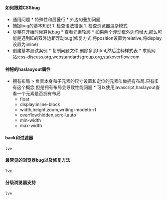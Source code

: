 #### 如何跟踪CSSbug
   * 通用问题
    * 特殊性和层叠行
    * 外边句叠加问题
   * 捕捉bug的基本知识
    1. 检查语法错误
    1. 检查浏览器混杂模式
   * 尽量在开始时候避免bug
    * 查看元素轮廓
    * 如果两个浮动框外边句增大,那么可能是遇到IE的双外边距浮动bug(修复方式:将position设置为relative,将display设置为inline)
   * 创建基本测试案例
    * 复制问题文件,删除多余html,然后注释样式表
    * 求助网站:css-discuss.org,webstandardsgroup.org,stakoverflow.com

#### 神秘的haslaoyout属性
   * 拥有布局
    > 负责本身和子元素的尺寸设置和定位的元素叫做拥有布局.只有IE有这个概念,但是拥有布局会导致性能问题
    * 可以使用javascript,haslayout查看一个元素是否拥有布局
        * float
        * display:inline-block
        * width,height,zoom,writing-modetb-rl
        * overflow:hidden,scroll,auto
        * min-width
        * max-width

#### hack和过滤器
    lve
#### 最常见的浏览器bug以及修复方法
    lve
#### 分级浏览器支持
    lve